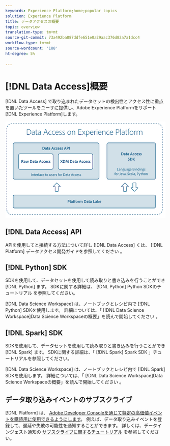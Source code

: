 ```yaml
---
keywords: Experience Platform;home;popular topics
solution: Experience Platform
title: データアクセスの概要
topic: overview
translation-type: tm+mt
source-git-commit: 73a492ba887ddfe651e0a29aac376d82a7a1dcc4
workflow-type: tm+mt
source-wordcount: '188'
ht-degree: 5%

---
```



# [!DNL Data Access]概要

[!DNL Data Access] で取り込まれたデータセットの検出性とアクセス性に重点を置いたツールをユーザに提供し、Adobe Experience Platformをサポート [!DNL Experience Platform]します。

![Experience Platformのデータアクセス](images/Data_Access_Experience_Platform.png)

## [!DNL Data Access] API

APIを使用してと接続する方法について詳し [!DNL Data Access] くは、 [!DNL Platform] データアクセス開発ガイドを参照してください [](api.md)。

## [!DNL Python] SDK

SDKを使用して、データセットを使用して読み取りと書き込みを行うことができ [!DNL Python] ます。 SDKに関する詳細は、 [!DNL Python] Python SDKのチュートリアル [](./tutorials/python-sdk.md)を参照してください。

[!DNL Data Science Workspace] は、ノートブックとレシピ内で [!DNL Python] SDKを使用します。 詳細については、「 [!DNL Data Science Workspace]Data Science Workspaceの概要」を読んで開始してください [](../data-science-workspace/home.md)。

## [!DNL Spark] SDK

SDKを使用して、データセットを使用して読み取りと書き込みを行うことができ [!DNL Spark] ます。 SDKに関する詳細は、「 [!DNL Spark] Spark SDK [](./tutorials/spark-sdk.md)」チュートリアルを参照してください。

[!DNL Data Science Workspace] は、ノートブックとレシピ内で [!DNL Spark] SDKを使用します。 詳細については、「 [!DNL Data Science Workspace]Data Science Workspaceの概要」を読んで開始してください [](../data-science-workspace/home.md)。

## データ取り込みイベントのサブスクライブ

[!DNL Platform] は、 [Adobe Developer Consoleを通じて特定の高価値イベントを購読用に使用できるようにします](https://www.adobe.com/go/devs_console_ui)。 例えば、データ取り込みイベントを登録して、遅延や失敗の可能性を通知することができます。 詳しくは、データインジェスト通知の [サブスクライブに関するチュートリアル](../ingestion/quality/subscribe-events.md) を参照してください。